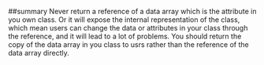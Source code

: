 ##summary
Never return a reference of a data array which is the attribute in you own class. Or it will expose the internal representation of the class, which mean users can change the data or attributes in your class through the reference, and it will lead to a lot of problems.
You should return the copy of the data array in you class to usrs rather than the reference of the data array directly.
